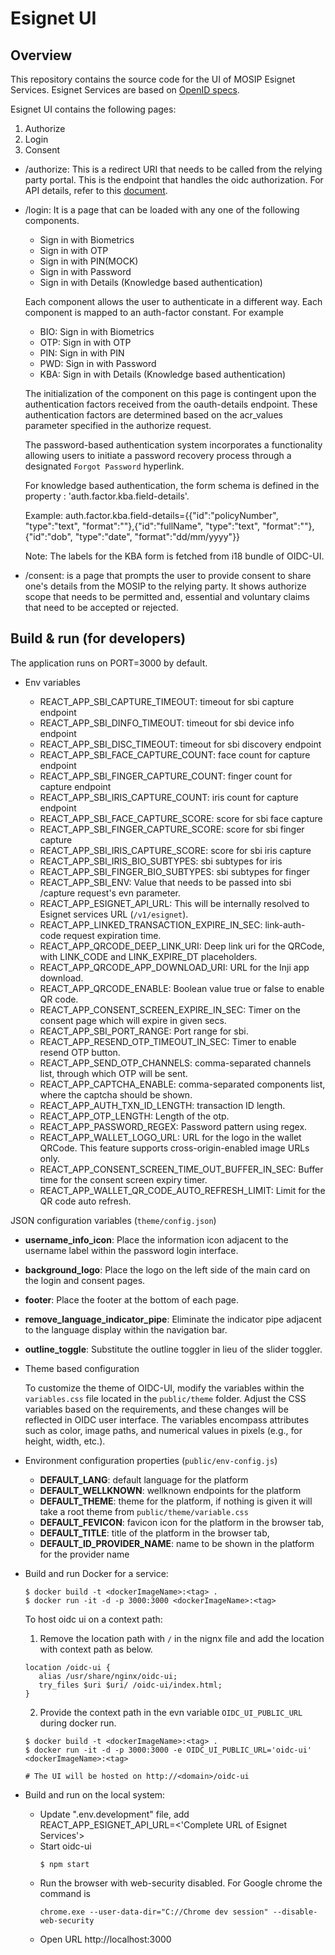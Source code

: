 # Esignet UI

## Overview

This repository contains the source code for the UI of MOSIP Esignet Services.
Esignet Services are based on [OpenID specs](https://openid.net/specs/openid-connect-core-1_0.html).

Esignet UI contains the following pages:

1. Authorize
2. Login
3. Consent

- /authorize:
  This is a redirect URI that needs to be called from the relying party portal. This is the endpoint that handles the oidc authorization. For API details, refer to this [document](https://mosip.stoplight.io/docs/identity-provider/85f761d237115-authorization-endpoint).

- /login:
  It is a page that can be loaded with any one of the following components.

  - Sign in with Biometrics
  - Sign in with OTP
  - Sign in with PIN(MOCK)
  - Sign in with Password
  - Sign in with Details (Knowledge based authentication)

  Each component allows the user to authenticate in a different way. Each component is mapped to an auth-factor constant.
  For example

  - BIO: Sign in with Biometrics
  - OTP: Sign in with OTP
  - PIN: Sign in with PIN
  - PWD: Sign in with Password
  - KBA: Sign in with Details (Knowledge based authentication)

  The initialization of the component on this page is contingent upon the authentication factors received from the oauth-details endpoint. These authentication factors are determined based on the acr_values parameter specified in the authorize request.

  The password-based authentication system incorporates a functionality allowing users to initiate a password recovery process through a designated `Forgot Password` hyperlink.

  For knowledge based authentication, the form schema is defined in the property : 'auth.factor.kba.field-details'.

  Example: auth.factor.kba.field-details={{"id":"policyNumber", "type":"text", "format":""},{"id":"fullName", "type":"text", "format":""},{"id":"dob", "type":"date", "format":"dd/mm/yyyy"}}

  Note: The labels for the KBA form is fetched from i18 bundle of OIDC-UI.

- /consent: is a page that prompts the user to provide consent to share one's details from the MOSIP to the relying party. It shows authorize scope that needs to be permitted and, essential and voluntary claims that need to be accepted or rejected.

## Build & run (for developers)

The application runs on PORT=3000 by default.

- Env variables

  - REACT_APP_SBI_CAPTURE_TIMEOUT: timeout for sbi capture endpoint
  - REACT_APP_SBI_DINFO_TIMEOUT: timeout for sbi device info endpoint
  - REACT_APP_SBI_DISC_TIMEOUT: timeout for sbi discovery endpoint
  - REACT_APP_SBI_FACE_CAPTURE_COUNT: face count for capture endpoint
  - REACT_APP_SBI_FINGER_CAPTURE_COUNT: finger count for capture endpoint
  - REACT_APP_SBI_IRIS_CAPTURE_COUNT: iris count for capture endpoint
  - REACT_APP_SBI_FACE_CAPTURE_SCORE: score for sbi face capture
  - REACT_APP_SBI_FINGER_CAPTURE_SCORE: score for sbi finger capture
  - REACT_APP_SBI_IRIS_CAPTURE_SCORE: score for sbi iris capture
  - REACT_APP_SBI_IRIS_BIO_SUBTYPES: sbi subtypes for iris
  - REACT_APP_SBI_FINGER_BIO_SUBTYPES: sbi subtypes for finger
  - REACT_APP_SBI_ENV: Value that needs to be passed into sbi /capture request's evn parameter.
  - REACT_APP_ESIGNET_API_URL: This will be internally resolved to Esignet services URL (`/v1/esignet`).
  - REACT_APP_LINKED_TRANSACTION_EXPIRE_IN_SEC: link-auth-code request expiration time.
  - REACT_APP_QRCODE_DEEP_LINK_URI: Deep link uri for the QRCode, with LINK_CODE and LINK_EXPIRE_DT placeholders.
  - REACT_APP_QRCODE_APP_DOWNLOAD_URI: URL for the Inji app download.
  - REACT_APP_QRCODE_ENABLE: Boolean value true or false to enable QR code.
  - REACT_APP_CONSENT_SCREEN_EXPIRE_IN_SEC: Timer on the consent page which will expire in given secs.
  - REACT_APP_SBI_PORT_RANGE: Port range for sbi.
  - REACT_APP_RESEND_OTP_TIMEOUT_IN_SEC: Timer to enable resend OTP button.
  - REACT_APP_SEND_OTP_CHANNELS: comma-separated channels list, through which OTP will be sent.
  - REACT_APP_CAPTCHA_ENABLE: comma-separated components list, where the captcha should be shown.
  - REACT_APP_AUTH_TXN_ID_LENGTH: transaction ID length.
  - REACT_APP_OTP_LENGTH: Length of the otp.
  - REACT_APP_PASSWORD_REGEX: Password pattern using regex.
  - REACT_APP_WALLET_LOGO_URL: URL for the logo in the wallet QRCode. This feature supports cross-origin-enabled image URLs only.
  - REACT_APP_CONSENT_SCREEN_TIME_OUT_BUFFER_IN_SEC: Buffer time for the consent screen expiry timer.
  - REACT_APP_WALLET_QR_CODE_AUTO_REFRESH_LIMIT: Limit for the QR code auto refresh.

JSON configuration variables (`theme/config.json`)

- **username_info_icon**: Place the information icon adjacent to the username label within the password login interface.
- **background_logo**: Place the logo on the left side of the main card on the login and consent pages.
- **footer**: Place the footer at the bottom of each page.
- **remove_language_indicator_pipe**: Eliminate the indicator pipe adjacent to the language display within the navigation bar.
- **outline_toggle**: Substitute the outline toggler in lieu of the slider toggler.

- Theme based configuration

  To customize the theme of OIDC-UI, modify the variables within the `variables.css` file located in the `public/theme` folder. Adjust the CSS variables based on the requirements, and these changes will be reflected in OIDC user interface. The variables encompass attributes such as color, image paths, and numerical values in pixels (e.g., for height, width, etc.).

- Environment configuration properties (`public/env-config.js`)
  - **DEFAULT_LANG**: default language for the platform
  - **DEFAULT_WELLKNOWN**: wellknown endpoints for the platform
  - **DEFAULT_THEME**: theme for the platform, if nothing is given it will take a root theme from `public/theme/variable.css`
  - **DEFAULT_FEVICON**: favicon icon for the platform in the browser tab,
  - **DEFAULT_TITLE**: title of the platform in the browser tab,
  - **DEFAULT_ID_PROVIDER_NAME**: name to be shown in the platform for the provider name

- Build and run Docker for a service:

  ```
  $ docker build -t <dockerImageName>:<tag> .
  $ docker run -it -d -p 3000:3000 <dockerImageName>:<tag>
  ```
  To host oidc ui on a context path: 
  1. Remove the location path with `/` in the nignx file and add the location with context path as below.
    ```
    location /oidc-ui {
       alias /usr/share/nginx/oidc-ui;
       try_files $uri $uri/ /oidc-ui/index.html;
    }
    ```
  2. Provide the context path in the evn variable `OIDC_UI_PUBLIC_URL` during docker run.
  ```
  $ docker build -t <dockerImageName>:<tag> .
  $ docker run -it -d -p 3000:3000 -e OIDC_UI_PUBLIC_URL='oidc-ui' <dockerImageName>:<tag>

  # The UI will be hosted on http://<domain>/oidc-ui
  ```
  

- Build and run on the local system:
  - Update ".env.development" file, add REACT_APP_ESIGNET_API_URL=<'Complete URL of Esignet Services'>
  - Start oidc-ui
    ```
    $ npm start
    ```
  - Run the browser with web-security disabled. For Google chrome the command is
    ```
    chrome.exe --user-data-dir="C://Chrome dev session" --disable-web-security
    ```
  - Open URL http://localhost:3000

